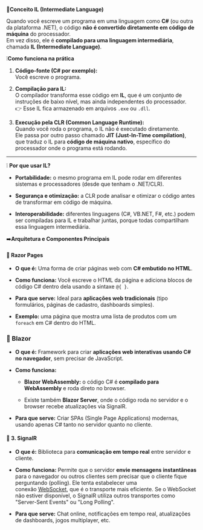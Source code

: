 
 📌**Conceito IL (Intermediate Language)**

Quando você escreve um programa em uma linguagem como **C#** (ou outra da plataforma .NET), o código **não é convertido diretamente em código de máquina** do processador.  
Em vez disso, ele é **compilado para uma linguagem intermediária**, chamada **IL (Intermediate Language)**.

❕**Como funciona na prática**

1. **Código-fonte (C# por exemplo):**  
    Você escreve o programa.
    
2. **Compilação para IL:**  
    O compilador transforma esse código em **IL**, que é um conjunto de instruções de baixo nível, mas ainda independentes do processador.  
    👉 Esse IL fica armazenado em arquivos `.exe` ou `.dll`.
    
3. **Execução pela CLR (Common Language Runtime):**  
    Quando você roda o programa, o IL não é executado diretamente.  
    Ele passa por outro passo chamado **JIT (Just-In-Time compilation)**, que traduz o IL para **código de máquina nativo**, específico do processador onde o programa está rodando.
    

---

❕ **Por que usar IL?**

- **Portabilidade:** o mesmo programa em IL pode rodar em diferentes sistemas e processadores (desde que tenham o .NET/CLR).
    
- **Segurança e otimização:** a CLR pode analisar e otimizar o código antes de transformar em código de máquina.
    
- **Interoperabilidade:** diferentes linguagens (C#, VB.NET, F#, etc.) podem ser compiladas para IL e trabalhar juntas, porque todas compartilham essa linguagem intermediária.

➡️**Arquitetura e Componentes Principais**
#### 🔹  Razor Pages

- **O que é:** Uma forma de criar páginas web com **C# embutido no HTML**.
    
- **Como funciona:** Você escreve o HTML da página e adiciona blocos de código C# dentro dela usando a sintaxe `@{ }`.
    
- **Para que serve:** Ideal para **aplicações web tradicionais** (tipo formulários, páginas de cadastro, dashboards simples).
    
- **Exemplo:** uma página que mostra uma lista de produtos com um `foreach` em C# dentro do HTML.

### 🔹 Blazor

- **O que é:** Framework para criar **aplicações web interativas usando C# no navegador**, sem precisar de JavaScript.
    
- **Como funciona:**
    
    - **Blazor WebAssembly:** o código C# é **compilado para WebAssembly** e roda direto no browser.
        
    - Existe também **Blazor Server**, onde o código roda no servidor e o browser recebe atualizações via SignalR.
        
- **Para que serve:** Criar SPAs (Single Page Applications) modernas, usando apenas C# tanto no servidor quanto no cliente.

#### 🔹 3. SignalR

- **O que é:** Biblioteca para **comunicação em tempo real** entre servidor e cliente.
    
- **Como funciona:** Permite que o servidor **envie mensagens instantâneas** para o navegador ou outros clientes sem precisar que o cliente fique perguntando (polling). Ele tenta estabelecer uma conexão [WebSocket](https://www.google.com/search?sca_esv=63ad467223b51100&sxsrf=AE3TifOTE6f9wDIbwUmPcXTHX_IL4-LeHw%3A1755632364965&q=WebSocket&sa=X&ved=2ahUKEwis_-Cb0JePAxWZr5UCHQSsAqAQxccNegQIOxAB&mstk=AUtExfAS2rHf9-idFj-IRB2JQFf3_A9vJJj-_NPYG9VSTWCk90ER9gwmtXbbFHHxhnRxzND7mCpbRk7QyvHzbgZiKiDS5g9pFpuYpeDiPpQmTis9nHCe0wqkE4BL9_lZLN6Nsk7YTRIZvRQ90nnCiCJ-BvDgZ28HHwqKrF0r99w-XqQ5e9XNRP_GzVHS7wODW02VJfeHEe6R3NQpb70sWaXFTZ8WfG-r0_C12Z3DPpkqOXACmLz0mq8Rl2iejf_YnSNL5Y8769DCb_yCpSRT-BQjeiqg&csui=3), que é o transporte mais eficiente. Se o WebSocket não estiver disponível, o SignalR utiliza outros transportes como "Server-Sent Events" ou "Long Polling".
    
- **Para que serve:** Chat online, notificações em tempo real, atualizações de dashboards, jogos multiplayer, etc.
